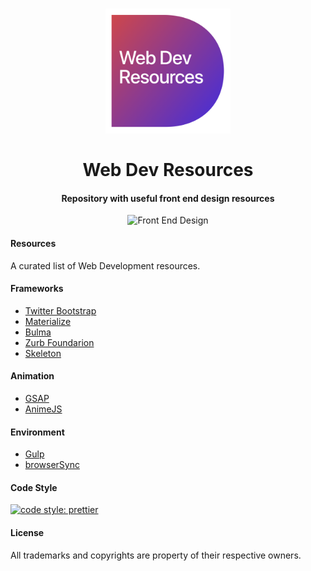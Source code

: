 <h1 align="center">
  <a href="./assets/logo.png"><img src="./assets/logo.png" alt="Web Development Icon" width="200" height="auto"></a>
  <br>
  <br>
  Web Dev Resources
</h1>

<h4 align="center">Repository with useful front end design resources</h4>

<p align="center">
  <img src="https://img.shields.io/badge/field-Front%20End%20Design-7a36a4.svg" alt="Front End Design">
</p>

#### Resources

A curated list of Web Development resources.

#### Frameworks

* [Twitter Bootstrap](https://github.com/twbs/bootstrap)
* [Materialize](https://github.com/Dogfalo/materialize)
* [Bulma](https://github.com/jgthms/bulma)
* [Zurb Foundarion](https://github.com/zurb/foundation-zurb-template)
* [Skeleton](https://github.com/dhg/Skeleton)

#### Animation

* [GSAP](https://github.com/greensock/GreenSock-JS/)
* [AnimeJS](https://github.com/juliangarnier/anime/)

#### Environment

* [Gulp](https://github.com/gulpjs/gulp)
* [browserSync](https://github.com/Browsersync/browser-sync)

#### Code Style

[![code style: prettier](https://img.shields.io/badge/code_style-prettier-7a36a4.svg)](https://github.com/prettier/prettier)

#### License

All trademarks and copyrights are property of their respective owners.
